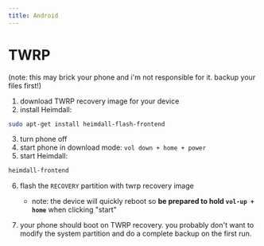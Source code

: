 ```yaml
---
title: Android
---
```



# TWRP

(note: this may brick your phone and i'm not responsible for
it. backup your files first!)

1. download TWRP recovery image for your device
2. install Heimdall: 
```sh
sudo apt-get install heimdall-flash-frontend
```
3. turn phone off
4. start phone in download mode: `vol down + home + power`
5. start Heimdall: 
```sh
heimdall-frontend
```
6. flash the `RECOVERY` partition with twrp recovery image
   - note: the device will quickly reboot so **be prepared to hold
     `vol-up + home`** when clicking "start"

7. your phone should boot on TWRP recovery. you probably don't want to
   modify the system partition and do a complete backup on the first
   run.
   
   
   

